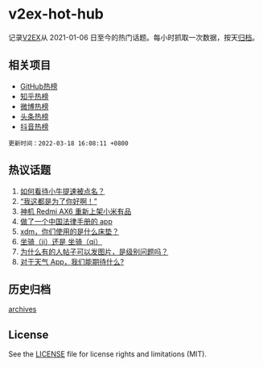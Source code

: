 # v2ex-hot-hub

 记录[V2EX](https://www.v2ex.com/)从 2021-01-06 日至今的热门话题。每小时抓取一次数据，按天[归档](archives)。
 
 ## 相关项目

- [GitHub热榜](https://github.com/snaildev/github-hot-hub)
- [知乎热榜](https://github.com/snaildev/zhihu-hot-hub)
- [微博热榜](https://github.com/snaildev/weibo-hot-hub)
- [头条热榜](https://github.com/snaildev/toutiao-hot-hub)
- [抖音热榜](https://github.com/snaildev/douyin-hot-hub)


 `更新时间：2022-03-18 16:08:11 +0800`

## 热议话题

1. [如何看待小牛提速被点名？](https://www.v2ex.com/t/841169)
1. [“我这都是为了你好啊！”](https://www.v2ex.com/t/841054)
1. [神机 Redmi AX6 重新上架小米有品](https://www.v2ex.com/t/841070)
1. [做了一个中国法律手册的 app](https://www.v2ex.com/t/841041)
1. [xdm，你们使用的是什么床垫？](https://www.v2ex.com/t/841183)
1. [坐骑（ji）还是 坐骑（qi）](https://www.v2ex.com/t/841179)
1. [为什么有的人帖子可以发图片，是级别问题吗？](https://www.v2ex.com/t/841232)
1. [对于天气 App，我们能期待什么?](https://www.v2ex.com/t/841058)

## 历史归档

[archives](archives)

## License

See the [LICENSE](LICENSE) file for license rights and limitations (MIT).
